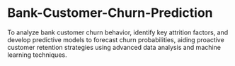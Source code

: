 # Bank-Customer-Churn-Prediction
To analyze bank customer churn behavior, identify key attrition factors, and develop predictive models to forecast churn probabilities, aiding proactive customer retention strategies using advanced data analysis and machine learning techniques.
